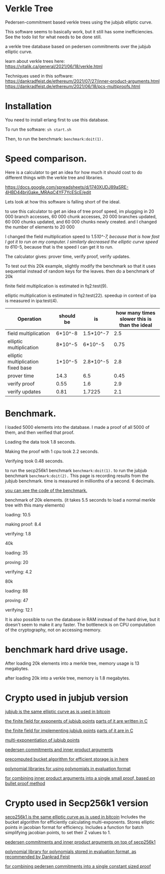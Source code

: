 Verkle Tree
===========

Pedersen-commitment based verkle trees using the jubjub elliptic curve.

This software seems to basically work, but it still has some inefficiencies.
See the todo list for what needs to be done still.

a verkle tree database based on pedersen commitments over the jubjub elliptic curve.

learn about verkle trees here:
https://vitalik.ca/general/2021/06/18/verkle.html

Techniques used in this software:
https://dankradfeist.de/ethereum/2021/07/27/inner-product-arguments.html
https://dankradfeist.de/ethereum/2021/06/18/pcs-multiproofs.html

Installation
=============

You need to install erlang first to use this database.

To run the software: ```sh start.sh```

Then, to run the benchmark: `benchmark:doit(1).`

Speed comparison.
===========

Here is a calculator to get an idea for how much it should cost to do different things with the verkle tree and libraries.

https://docs.google.com/spreadsheets/d/1740XUDJ89aSRE-4HBD44brjGake_MRAqC4YF7YcEScE/edit

Lets look at how this software is falling short of the ideal.

to use this calculator to get an idea of tree proof speed, im plugging in 20 000 branch accesses, 60 000 chunk accesses, 20 000 branches updated, 60 000 chunks updated, and 60 000 chunks newly created. and I changed the number of elements to 20 000

I changed the field multiplication speed to 1.5*10^-7, because that is how fast I got it to run on my computer. I similarly decreased the elliptic curve speed to 6*10-5, because that is the speed I can get it to run.


The calculator gives: prover time, verify proof, verify updates.

To test out this 20k example, slightly modify the benchmark so that it uses sequential instead of random keys for the leaves. then do a benchmark of 20k

finite field multiplication is estimated in fq2:test(9).

elliptic multiplication is estimated in fq2:test(22). speedup in context of ipa is measured in ipa:test(4).

| Operation | should be | is | how many times slower this is than the ideal |
|----------|-------------|-------|------|
| field multiplication | 6*10^-8 | 1.5*10^-7 | 2.5 |
| elliptic multiplication | 8*10^-5 | 6*10^-5 | 0.75 |
| elliptic multiplication fixed base | 1*10^-5 | 2.8*10^-5 | 2.8 |
| prover time | 14.3 | 6.5 | 0.45 |
| verify proof | 0.55 | 1.6 | 2.9 |
| verify updates | 0.81 | 1.7225 | 2.1 |


Benchmark.
===========

I loaded 5000 elements into the database. I made a proof of all 5000 of them, and then verified that proof.

Loading the data took 1.8 seconds.

Making the proof with 1 cpu took 2.2 seconds.

Verifying took 0.48 seconds.

to run the secp256k1 benchmark `benchmark:doit(1).`
to run the jubjub benchmark `benchmark:doit(2).`
This page is recording results from the jubjub benchmark.
time is measured in millionths of a second. 6 decimals.

[you can see the code of the benchmark.](src/benchmark.erl)

benchmark of 20k elements. (it takes 5.5 seconds to load a normal merkle tree with this many elements)

loading: 10.5

making proof: 8.4

verifying: 1.8

40k

loading: 35

proving: 20

verifying: 4.2

80k

loading: 88

proving: 47

verifying: 12.1

It is also possible to run the database in RAM instead of the hard drive, but it doesn't seem to make it any faster. The bottleneck is on CPU computation of the cryptography, not on accessing memory.


benchmark hard drive usage.
=================

After loading 20k elements into a merkle tree, memory usage is 13 megabytes.

after loading 20k into a verkle tree, memory is 1.8 megabytes.

Crypto used in jubjub version
===========

[jubjub is the same elliptic curve as is used in bitcoin](src/crypto/jubjub.erl)

[the finite field for exponents of jubjub points](src/crypto/fr.erl) [parts of it are written in C](src/crypto/fr.c)

[the finite field for implementing jubjub points](src/crypto/fq2.erl) [parts of it are in C](src/crypto/fq2.c)

[multi-exponentiation of jubjub points](src/crypto/multi_exponent.erl)

[pedersen commitments and inner product arguments](src/crypto/ipa2.erl)

[precomputed bucket algorithm for efficient storage is in here](src/store2.erl)

[polynomial libraries for using polynomials in evaluation format](src/crypto/poly2.erl)

[for combining inner product arguments into a single small proof, based on bullet proof method](src/crypto/multiproof2.erl)

Crypto used in Secp256k1 version
==============

[secp256k1 is the same elliptic curve as is used in bitcoin](src/crypto/secp256k1.erl)
Includes the bucket algorithm for efficiently calculating multi-exponents.
Stores elliptic points in jacobian format for efficiency.
Includes a function for batch simplifying jacobian points, to set their Z values to 1.

[pedersen commitments and inner product arguments on top of secp256k1](src/crypto/ipa.erl)

[polynomial library for polynomials stored in evaluation format, as recommended by Dankrad Feist](src/crypto/poly.erl)

[for combining pedersen commitments into a single constant sized proof](src/crypto/multiproof.erl)

